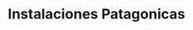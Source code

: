 ---
title: "Instalaciones Patagonicas"
url: /plottier/instalaciones-patagonicas/
shop: Baustoffe
---